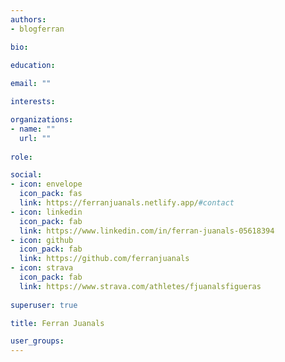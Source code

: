 ```yaml
---
authors:
- blogferran

bio:

education:
    
email: ""

interests: 

organizations:
- name: ""
  url: ""
  
role:

social:
- icon: envelope
  icon_pack: fas
  link: https://ferranjuanals.netlify.app/#contact
- icon: linkedin
  icon_pack: fab
  link: https://www.linkedin.com/in/ferran-juanals-05618394
- icon: github
  icon_pack: fab
  link: https://github.com/ferranjuanals
- icon: strava
  icon_pack: fab
  link: https://www.strava.com/athletes/fjuanalsfigueras
  
superuser: true

title: Ferran Juanals

user_groups:
---
```


